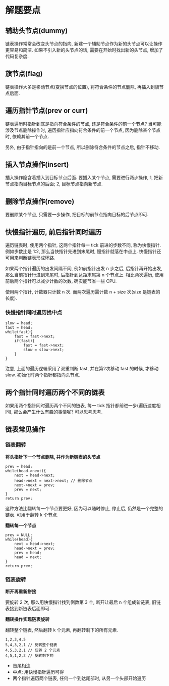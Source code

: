 # 解题要点

## 辅助头节点(dummy)

链表操作常常会改变头节点的指向, 新建一个辅助节点作为新的头节点可以让操作更容易和简洁. 如果不引入新的头节点的话, 需要在开始时找出新的头节点, 增加了代码复杂度.

## 旗节点(flag)

链表操作大多是移动节点(变换节点的位置), 将符合条件的节点删除, 再插入到旗节点后面.

## 遍历指针节点(prev or curr)

链表遍历时指针到底是指向符合条件的节点, 还是符合条件的前一个节点? 当可能涉及节点删除操作时, 遍历指针应指向符合条件的前一个节点, 因为删除某个节点时, 依赖其前一个节点.

另外, 由于指针指向的是前一个节点, 所以删除符合条件的节点之后, 指针不移动.

## 插入节点操作(insert)

插入操作隐含着插入到目标节点后面. 要插入某个节点, 需要进行两步操作, 1, 把新节点指向目标节点的后面; 2, 目标节点指向新节点.

## 删除节点操作(remove)

要删除某个节点, 只需要一步操作, 把目标的前节点指向目标的后节点即可.

## 快慢指针遍历, 前后指针同时遍历

遍历链表时, 使用两个指针, 这两个指针每一 tick 前进的步数不同, 称为快慢指针. 例如步数比是 1:2, 那么当快指针先进到末尾时, 慢指针就落在中点上. 快慢指针还可用来判断链表形成环路.

如果两个指针遍历的出发间隔不同, 例如前指针出发 n 步之后, 后指针再开始出发, 那么当前指针行进到末尾时, 后指针到达距末尾第 n 个节点上. 相比两次遍历, 使用前后两个指针可以减少计数的次数, 确实能节省一些 CPU.

使用两个指针, 计数器只计数 n 次. 而两次遍历需计数 n + size 次(size 是链表的长度).

### 快慢指针同时遍历找中点

	slow = head;
	fast = head;
	while(fast){
		fast = fast->next;
		if(fast){
			fast = fast->next;
			slow = slow->next;
		}
	}

注意, 上面的遍历逻辑采用了双重判断 fast, 并在第2次移动 fast 的时候, 才移动 slow. 初始化时两个指针都指向头节点.

## 两个指针同时遍历两个不同的链表

如果用两个指针同时遍历两个不同的链表, 每一 tick 指针都前进一步(遍历速度相同), 那么会产生什么有趣的事情呢? 可以思考思考.

## 链表常见操作

### 链表翻转

**将头指针下一个节点删除, 并作为新链表的头节点**

	prev = head;
	while(head->next){
		next = head->next;
		head->next = next->next; // 删除节点
		next->next = prev;
		prev = next;
	}
	return prev;

这种方法比翻转每一个节点要更好, 因为可以随时停止, 停止后, 仍然是一个完整的链表. 可用于翻转 k 个节点.

**翻转每一个节点**

	prev = NULL;
	while(head){
		next = head->next;
		head->next = prev;
		prev = head;
		head = next;
	}
	return prev;

### 链表旋转

**断开再重新拼接**

要旋转 2 次, 那么用快慢指针找到倒数第 3 个, 断开让最后 n 个组成新链表, 旧链表接到新链表后面即可.

**翻转操作实现链表旋转**

翻转整个链表, 然后翻转 k 个元素, 再翻转剩下的所有元素.

	1,2,3,4,5
	5,4,3,2,1 // 反转整个链表
	4,5,3,2,1 // 反转 2 个元素
	4,5,1,2,3 // 反转剩下的


* 首尾相连
* 中点: 用快慢指针遍历可得
* 两个指针遍历两个链表, 任何一个到达尾部时, 从另一个头部开始遍历

